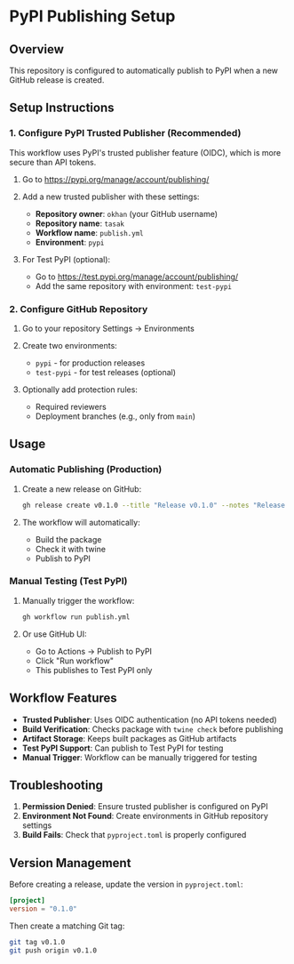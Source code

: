 # PyPI Publishing Setup

## Overview
This repository is configured to automatically publish to PyPI when a new GitHub release is created.

## Setup Instructions

### 1. Configure PyPI Trusted Publisher (Recommended)

This workflow uses PyPI's trusted publisher feature (OIDC), which is more secure than API tokens.

1. Go to https://pypi.org/manage/account/publishing/
2. Add a new trusted publisher with these settings:
   - **Repository owner**: `okhan` (your GitHub username)
   - **Repository name**: `tasak`
   - **Workflow name**: `publish.yml`
   - **Environment**: `pypi`

3. For Test PyPI (optional):
   - Go to https://test.pypi.org/manage/account/publishing/
   - Add the same repository with environment: `test-pypi`

### 2. Configure GitHub Repository

1. Go to your repository Settings → Environments
2. Create two environments:
   - `pypi` - for production releases
   - `test-pypi` - for test releases (optional)

3. Optionally add protection rules:
   - Required reviewers
   - Deployment branches (e.g., only from `main`)

## Usage

### Automatic Publishing (Production)

1. Create a new release on GitHub:
   ```bash
   gh release create v0.1.0 --title "Release v0.1.0" --notes "Release notes here"
   ```

2. The workflow will automatically:
   - Build the package
   - Check it with twine
   - Publish to PyPI

### Manual Testing (Test PyPI)

1. Manually trigger the workflow:
   ```bash
   gh workflow run publish.yml
   ```

2. Or use GitHub UI:
   - Go to Actions → Publish to PyPI
   - Click "Run workflow"
   - This publishes to Test PyPI only

## Workflow Features

- **Trusted Publisher**: Uses OIDC authentication (no API tokens needed)
- **Build Verification**: Checks package with `twine check` before publishing
- **Artifact Storage**: Keeps built packages as GitHub artifacts
- **Test PyPI Support**: Can publish to Test PyPI for testing
- **Manual Trigger**: Workflow can be manually triggered for testing

## Troubleshooting

1. **Permission Denied**: Ensure trusted publisher is configured on PyPI
2. **Environment Not Found**: Create environments in GitHub repository settings
3. **Build Fails**: Check that `pyproject.toml` is properly configured

## Version Management

Before creating a release, update the version in `pyproject.toml`:
```toml
[project]
version = "0.1.0"
```

Then create a matching Git tag:
```bash
git tag v0.1.0
git push origin v0.1.0
```
